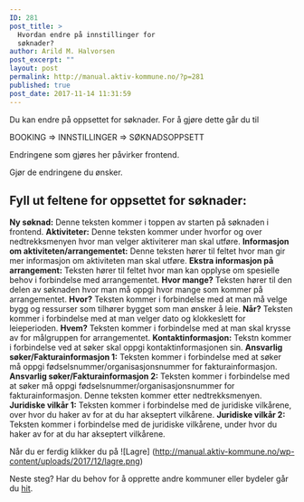 ```yaml
---
ID: 281
post_title: >
  Hvordan endre på innstillinger for
  søknader?
author: Arild M. Halvorsen
post_excerpt: ""
layout: post
permalink: http://manual.aktiv-kommune.no/?p=281
published: true
post_date: 2017-11-14 11:31:59
---
```

Du kan endre på oppsettet for søknader. For å gjøre dette går du til

BOOKING => INNSTILLINGER => SØKNADSOPPSETT

Endringene som gjøres her påvirker frontend.

Gjør de endringene du ønsker.

## Fyll ut feltene for oppsettet for søknader:
**Ny søknad:** Denne teksten kommer i toppen av starten på søknaden i frontend. 
**Aktiviteter:** Denne teksten kommer under hvorfor og over nedtrekksmenyen hvor man velger aktiviterer man skal utføre.
**Informasjon om aktiviteten/arrangementet:** Denne teksten hører til feltet hvor man gir mer informasjon om aktiviteten man skal utføre. 
**Ekstra informasjon på arrangement:** Teksten hører til feltet hvor man kan opplyse om spesielle behov i forbindelse med arrangementet. 
**Hvor mange?** Teksten hører til den delen av søknaden hvor man må oppgi hvor mange som kommer på arrangementet.
**Hvor?** Teksten kommer i forbindelse med at man må velge bygg og ressurser som tilhører bygget som man ønsker å leie.
**Når?** Teksten kommer i forbindelse med at man velger dato og klokkeslett for leieperioden.
**Hvem?** Teksten kommer i forbindelse med at man skal krysse av for målgruppen for arrangementet. 
**Kontaktinformasjon:** Tekstn kommer i forbindelse ved at søker skal oppgi kontaktinformasjonen sin.
**Ansvarlig søker/Fakturainformasjon 1:** Teksten kommer i forbindelse med at søker må oppgi fødselsnummer/organisasjonsnummer for fakturainformasjon. 
**Ansvarlig søker/Fakturainformasjon 2:** Teksten kommer i forbindelse med at søker må oppgi fødselsnummer/organisasjonsnummer for fakturainformasjon. Denne teksten kommer etter nedtrekksmenyen.
**Juridiske vilkår 1:** Teksten kommer i forbindelse med de juridiske vilkårene, over hvor du haker av for at du har akseptert vilkårene. 
**Juridiske vilkår 2:** Teksten kommer i forbindelse med de juridiske vilkårene, under hvor du haker av for at du har akseptert vilkårene. 



Når du er ferdig klikker du på
![Lagre] (http://manual.aktiv-kommune.no/wp-content/uploads/2017/12/lagre.png)


Neste steg? Har du behov for å opprette andre kommuner eller bydeler går du [hit](https://manual.aktiv-kommune.no/?p=291).